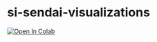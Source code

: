 # si-sendai-visualizations

[![Open In Colab](https://colab.research.google.com/assets/colab-badge.svg)](https://github.com/arnegebert/si-sendai-visualizations/blob/main/ai/all.py.ipynb)
